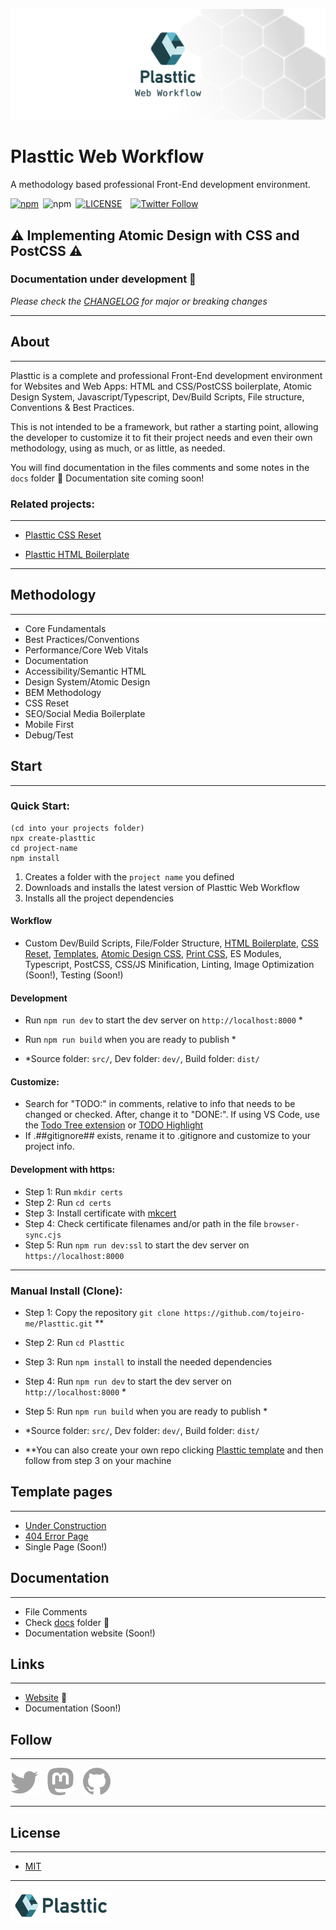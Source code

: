 [![Plasttic](./.github/assets/repo-banner-1400w.png)](https://plasttic.dev)

# Plasttic Web Workflow

A methodology based professional Front-End development environment.

[![npm](https://img.shields.io/npm/v/plasttic.svg?style=flat&colorA=18181B&colorB=2D7786)](https://www.npmjs.com/package/plasttic)&ensp;![npm](https://img.shields.io/npm/dm/plasttic?style=flat&colorA=18181B&colorB=2D7786)&ensp;[![LICENSE](https://img.shields.io/badge/license-MIT-lightgrey.svg?style=flat&colorA=18181B&colorB=2D7786)](https://github.com/tojeiro-me/Plasttic/blob/master/LICENSE)&emsp;[![Twitter Follow](https://img.shields.io/twitter/follow/Plasttic_Dev?style=social)](https://twitter.com/Plasttic_Dev)

## :warning: Implementing Atomic Design with CSS and PostCSS :warning:

### Documentation under development :construction:

_Please check the [CHANGELOG](/CHANGELOG.md) for major or breaking changes_

---

## About

---

Plasttic is a complete and professional Front-End development environment for Websites and Web Apps: HTML and CSS/PostCSS boilerplate, Atomic Design System, Javascript/Typescript, Dev/Build Scripts, File structure, Conventions & Best Practices.

This is not intended to be a framework, but rather a starting point, allowing the developer to customize it to fit their project needs and even their own methodology, using as much, or as little, as needed.

You will find documentation in the files comments and some notes in the `docs` folder :construction: Documentation site coming soon!

### Related projects:

---

- [Plasttic CSS Reset](https://github.com/tojeiro-me/Plasttic-reset)

- [Plasttic HTML Boilerplate](https://github.com/tojeiro-me/Plasttic-boilerplate)

---

## Methodology

---

- Core Fundamentals
- Best Practices/Conventions
- Performance/Core Web Vitals
- Documentation
- Accessibility/Semantic HTML
- Design System/Atomic Design
- BEM Methodology
- CSS Reset
- SEO/Social Media Boilerplate
- Mobile First
- Debug/Test

## Start

---

### Quick Start:

```
(cd into your projects folder)
npx create-plasttic
cd project-name
npm install
```

1. Creates a folder with the `project name` you defined
2. Downloads and installs the latest version of Plasttic Web Workflow
3. Installs all the project dependencies

#### Workflow

- Custom Dev/Build Scripts, File/Folder Structure, [HTML Boilerplate](https://github.com/tojeiro-me/Plasttic-boilerplate/blob/master/index.html), [CSS Reset](https://github.com/tojeiro-me/Plasttic-reset), [Templates](https://boilerplate.plasttic.dev), [Atomic Design CSS](docs/atomic-design.md), [Print CSS](./src/assets/css/print.css), ES Modules, Typescript, PostCSS, CSS/JS Minification, Linting, Image Optimization (Soon!), Testing (Soon!)

#### Development

- Run `npm run dev` to start the dev server on `http://localhost:8000` \*
- Run `npm run build` when you are ready to publish \*

- \*Source folder: `src/`, Dev folder: `dev/`, Build folder: `dist/`

#### Customize:

- Search for "TODO:" in comments, relative to info that needs to be changed or checked. After, change it to "DONE:". If using VS Code, use the [Todo Tree extension](https://marketplace.visualstudio.com/items?itemName=Gruntfuggly.todo-tree) or [TODO Highlight](https://marketplace.visualstudio.com/items?itemName=wayou.vscode-todo-highlight)
- If .##gitignore## exists, rename it to .gitignore and customize to your project info.

#### Development with https:

- Step 1: Run `mkdir certs`
- Step 2: Run `cd certs`
- Step 3: Install certificate with [mkcert](https://mkcert.dev/)
- Step 4: Check certificate filenames and/or path in the file `browser-sync.cjs`
- Step 5: Run `npm run dev:ssl` to start the dev server on `https://localhost:8000`

---

### Manual Install (Clone):

- Step 1: Copy the repository `git clone https://github.com/tojeiro-me/Plasttic.git` \*\*
- Step 2: Run `cd Plasttic`
- Step 3: Run `npm install` to install the needed dependencies
- Step 4: Run `npm run dev` to start the dev server on `http://localhost:8000` \*
- Step 5: Run `npm run build` when you are ready to publish \*

- \*Source folder: `src/`, Dev folder: `dev/`, Build folder: `dist/`
- \*\*You can also create your own repo clicking [Plasttic template](https://github.com/tojeiro-me/Plasttic/generate) and then follow from step 3 on your machine

## Template pages

---

- [Under Construction](https://boilerplate.plasttic.dev/temporary.html)
- [404 Error Page](https://boilerplate.plasttic.dev/404.html)
- Single Page (Soon!)

## Documentation

---

- File Comments
- Check [docs](./docs) folder :construction:
- Documentation website (Soon!)

## Links

---

- [Website](https://plasttic.dev) :construction:
- Documentation (Soon!)

## Follow

---

[![Twitter](./.github/assets/twitter.svg)](https://twitter.com/Plasttic_Dev)&emsp;[![Mastodon](./.github/assets/mastodon.svg)](https://mastodon.social/@plasttic)&emsp;[![Github](./.github/assets/github.svg)](https://github.com/tojeiro-me)

---

## License

---

- [MIT](./LICENSE)

---

[![Plasttic](./.github/assets/repo-badge-50h.png)](https://github.com/tojeiro-me/Plasttic)

